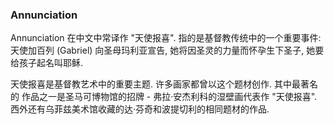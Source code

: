 ### Annunciation

Annunciation 在中文中常译作 "天使报喜". 指的是基督教传统中的一个重要事件: 天使加百列 (Gabriel) 向圣母玛利亚宣告, 她将因圣灵的力量而怀孕生下圣子, 她要给孩子起名叫耶稣.

天使报喜是基督教艺术中的重要主题. 许多画家都曾以这个题材创作. 其中最著名的 作品之一是圣马可博物馆的招牌 - 弗拉·安杰利科的湿壁画代表作 "天使报喜". 西外还有乌菲兹美术馆收藏的达·芬奇和波提切利的相同题材的作品.
